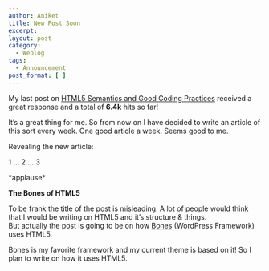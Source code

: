 ```yaml
---
author: Aniket
title: New Post Soon
excerpt:
layout: post
category:
  - Weblog
tags:
  - Announcement
post_format: [ ]
---
```

My last post on [HTML5 Semantics and Good Coding Practices][1] received a great response and a total of **6.4k** hits so far!

It’s a great thing for me. So from now on I have decided to write an article of this sort every week. One good article a week. Seems good to me.

Revealing the new article:

1 … 2 … 3

\*applause\*

**The Bones of HTML5**

To be frank the title of the post is misleading. A lot of people would think that I would be writing on HTML5 and it’s structure & things.  
But actually the post is going to be on how [Bones][2] (WordPress Framework) uses HTML5.

Bones is my favorite framework and my current theme is based on it! So I plan to write on how it uses HTML5.

 [1]: http://www.aniketpant.com/article/html5-semantics-and-good-coding-practices "HTML5 Semantics and Good Coding Practices"
 [2]: http://themble.com/bones/ "Bones Framework"
